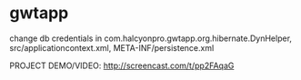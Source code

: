 # gwtapp
change db credentials in 
com.halcyonpro.gwtapp.org.hibernate.DynHelper, 
src/applicationcontext.xml, 
META-INF/persistence.xml

PROJECT DEMO/VIDEO:
http://screencast.com/t/pp2FAqaG
